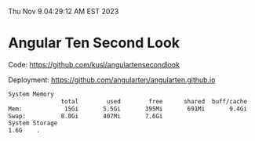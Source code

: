 Thu Nov  9 04:29:12 AM EST 2023

# Angular Ten Second Look

Code: https://github.com/kusl/angulartensecondlook

Deployment: https://github.com/angularten/angularten.github.io

```bash
System Memory
               total        used        free      shared  buff/cache   available
Mem:            15Gi       5.5Gi       395Mi       691Mi       9.4Gi       8.8Gi
Swap:          8.0Gi       407Mi       7.6Gi
System Storage
1.6G	.
